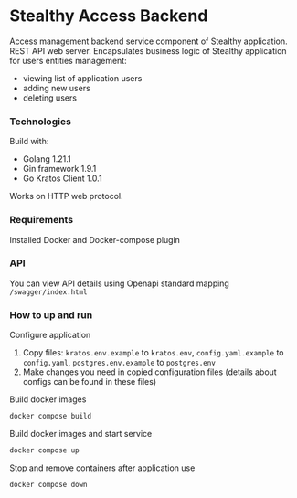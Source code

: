 # Stealthy Access Backend
Access management backend service component of Stealthy application.
REST API web server. Encapsulates business logic of Stealthy application
for users entities management:
 - viewing list of application users
 - adding new users
 - deleting users

### Technologies
Build with:
 - Golang 1.21.1
 - Gin framework 1.9.1
 - Go Kratos Client 1.0.1

Works on HTTP web protocol.

### Requirements
Installed Docker and Docker-compose plugin

### API
You can view API details using Openapi standard mapping `/swagger/index.html`

### How to up and run
Configure application
1. Copy files: `kratos.env.example` to `kratos.env`, `config.yaml.example` to
`config.yaml`, `postgres.env.example` to `postgres.env`
2. Make changes you need in copied configuration files (details about
configs can be found in these files)

Build docker images
```bash
docker compose build
```

Build docker images and start service
```bash
docker compose up
```

Stop and remove containers after application use
```bash
docker compose down
```

